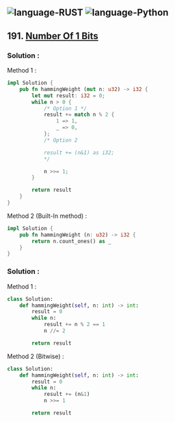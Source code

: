 ![language-RUST](https://img.shields.io/badge/%20-RUST-8d4004?style=for-the-badge&logo=RUST)
![language-Python](https://img.shields.io/badge/%20-Python-ffd43b?style=for-the-badge&logo=PYTHON)
---

## 191. [Number Of 1 Bits](https://leetcode.com/problems/number-of-1-bits)

### Solution :

Method 1 :
```rust
impl Solution {
    pub fn hammingWeight (mut n: u32) -> i32 {
        let mut result: i32 = 0;
        while n > 0 {
            /* Option 1 */
            result += match n % 2 {
                1 => 1,
                _ => 0,
            };
            /* Option 2

            result += (n&1) as i32;
            */

            n >>= 1;
        }

        return result
    }
}
```

Method 2 (Built-In method) :
```rust
impl Solution {
    pub fn hammingWeight (n: u32) -> i32 {
        return n.count_ones() as _
    }
}
```

### Solution :

Method 1 :
```python
class Solution:
    def hammingWeight(self, n: int) -> int:
        result = 0
        while n:
            result += n % 2 == 1
            n //= 2

        return result
```

Method 2 (Bitwise) :
```python
class Solution:
    def hammingWeight(self, n: int) -> int:
        result = 0
        while n:
            result += (n&1)
            n >>= 1

        return result
```
